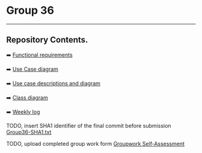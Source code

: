 # Group 36

<hr>

## Repository Contents.

:arrow_right: [Functional requirements](./functional-requirements.md)

:arrow_right: [Use Case diagram](./Use-Case-Image.jpg)

:arrow_right: [Use case descriptions and diagram](./UseCaseDesc.md)

:arrow_right: [Class diagram](./Class_Diagram.pdf)

:arrow_right: [Weekly log](./WeeklyLog.md)

TODO, insert SHA1 identifier of the final commit before submission [Group36-SHA1.txt](./Group36-SHA1.txt)

TODO, upload completed group work form [Groupwork Self-Assessment]()